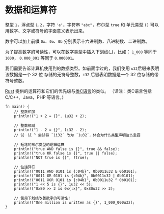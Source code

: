 # 数据和运算符

整型 `1`，浮点型 `1.2`，字符 `'a'`，字符串 `"abc"`，布尔型 `true` 和 单元类型 `()` 可以
用数字、文字或符号的字面意义表示出来。

数字可以加上前缀 `0x`、`0o`、`0b` 分别表示十六进制数、八进制数、二进制数。

为了提高数字的可读性，可以在数字类型中插入下划线(_)，比如： `1_000` 等同于 `1000`，
`0.000_001` 等同于 `0.000001`。

我们需要告诉计算机使用到的数据类型。如前面学过的，我们使用 `u32`后缀来表明该数据是一个 32 位
存储的无符号整数，`i32` 后缀表明数据是一个 32 位存储的带符号整数。

[Rust][rust op-prec] 提供的运算符和它们的优先级与[类C语言][op-prec]的类似。
（译注：类C语言包括 C/C++，Java，PHP 等语言。）

```rust,editable
fn main() {
    // 整数相加
    println!("1 + 2 = {}", 1u32 + 2);

    // 整数相减
    println!("1 - 2 = {}", 1i32 - 2);
    // 试一试 ^ 尝试将 `1i32` 改为 `1u32`，体会为什么类型声明这么重要

    // 短路的布尔类型的逻辑运算
    println!("true AND false is {}", true && false);
    println!("true OR false is {}", true || false);
    println!("NOT true is {}", !true);

    // 位运算符
    println!("0011 AND 0101 is {:04b}", 0b0011u32 & 0b0101);
    println!("0011 OR 0101 is {:04b}", 0b0011u32 | 0b0101);
    println!("0011 XOR 0101 is {:04b}", 0b0011u32 ^ 0b0101);
    println!("1 << 5 is {}", 1u32 << 5);
    println!("0x80 >> 2 is 0x{:x}", 0x80u32 >> 2);

    // 使用下划线改善数字的可读性！
    println!("One million is written as {}", 1_000_000u32);
}
```

[rust op-prec]: http://doc.rust-lang.org/reference.html#operator-precedence
[op-prec]: https://en.wikipedia.org/wiki/Operator_precedence#Programming_languages
